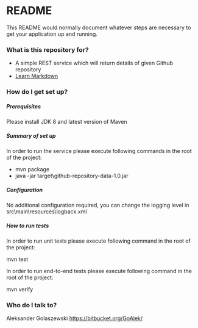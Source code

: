 # README #

This README would normally document whatever steps are necessary to get your application up and running.

### What is this repository for? ###

* A simple REST service which will return details of given Github repository
* [Learn Markdown](https://bitbucket.org/tutorials/markdowndemo)

### How do I get set up? ###

##### Prerequisites  #####
Please install JDK 8 and latest version of Maven 

##### Summary of set up  #####
In order to run the service please execute following 
commands in the root of the project:
* mvn package
* java -jar target\github-repository-data-1.0.jar
    
##### Configuration  #####
No additional configuration required, you can change the
logging level in src\main\resources\logback.xml

##### How to run tests  #####
In order to run unit tests please execute following 
command in the root of the project:
 
mvn test

In order to run end-to-end tests please execute following 
command in the root of the project:

mvn verify

### Who do I talk to? ###

Aleksander Golaszewski https://bitbucket.org/GoAlek/